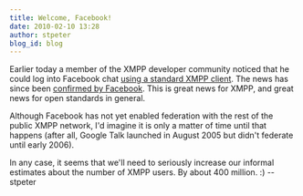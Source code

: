 ```yaml
---
title: Welcome, Facebook!
date: 2010-02-10 13:28
author: stpeter
blog_id: blog
---
```


Earlier today a member of the XMPP developer community noticed that he could log into Facebook chat [using a standard XMPP client](http://www.deepdarc.com/2010/02/10/facebook-turns-on-xmpp-support/). The news has since been [confirmed by Facebook](http://blog.facebook.com/blog.php?post=297991732130). This is great news for XMPP, and great news for open standards in general.

Although Facebook has not yet enabled federation with the rest of the public XMPP network, I'd imagine it is only a matter of time until that happens (after all, Google Talk launched in August 2005 but didn't federate until early 2006). 

In any case, it seems that we'll need to seriously increase our informal estimates about the number of XMPP users. By about 400 million. :)
--stpeter
